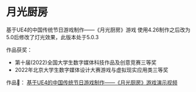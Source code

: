 # 月光厨房
基于UE4的中国传统节日游戏制作——《月光厨房》游戏
使用4.26制作之后改为5.0后修改了灯光效果，此版本处于5.0.3

作品获奖：
- 第十届(2022)全国大学生数字媒体科技作品及创意竞赛三等奖
- 2022年北京大学生数字媒体设计大赛游戏与虚拟现实应用类三等奖

作品🔗：
[基于UE4的中国传统节日游戏制作——《月光厨房》游戏演示视频](https://www.bilibili.com/video/BV1x1421X7Cj/?share_source=copy_web&vd_source=92b6692f9bd72e246df044ee0fb96f9c)
